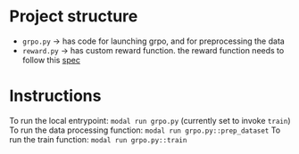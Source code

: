 # Project structure

- `grpo.py` -> has code for launching grpo, and for preprocessing the data
- `reward.py` -> has custom reward function. the reward function needs to follow this [spec](https://verl.readthedocs.io/en/latest/preparation/reward_function.html#customized)

# Instructions

To run the local entrypoint: `modal run grpo.py` (currently set to invoke `train`)
To run the data processing function: `modal run grpo.py::prep_dataset`
To run the train function: `modal run grpo.py::train`

